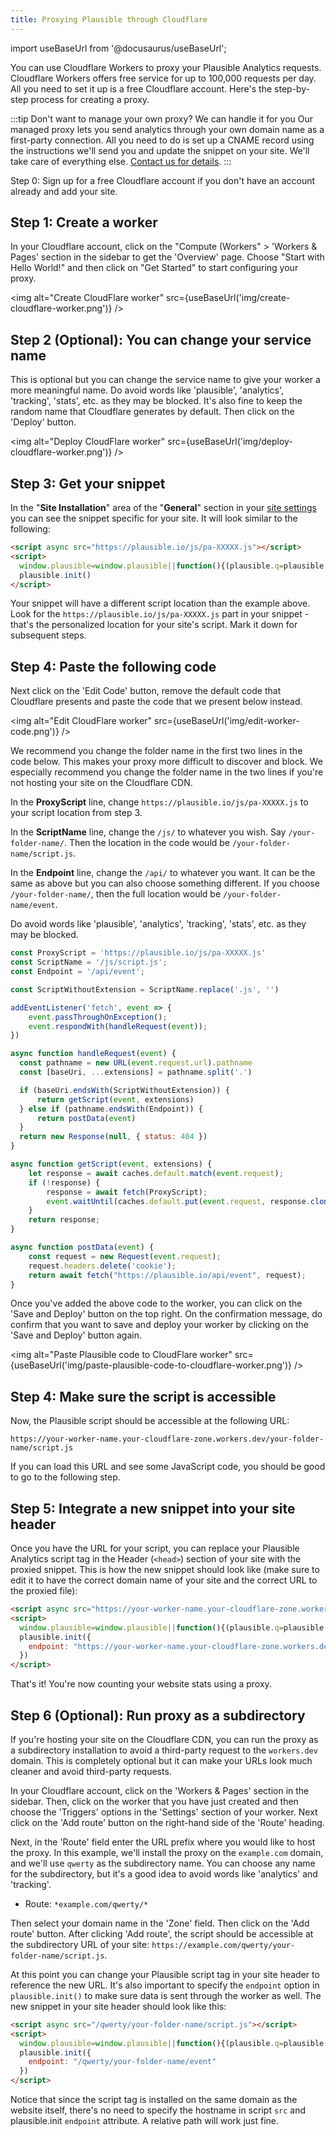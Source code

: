 ```yaml
---
title: Proxying Plausible through Cloudflare
---
```


import useBaseUrl from '@docusaurus/useBaseUrl';

You can use Cloudflare Workers to proxy your Plausible Analytics requests. Cloudflare Workers offers free service for up to 100,000 requests per day.
All you need to set it up is a free Cloudflare account. Here's the step-by-step process for creating a proxy.

:::tip Don't want to manage your own proxy? We can handle it for you
Our managed proxy lets you send analytics through your own domain name as a first-party connection. All you need to do is set up a CNAME record using the instructions we'll send you and update the snippet on your site. We'll take care of everything else. [Contact us for details](https://plausible.io/contact).
:::

Step 0: Sign up for a free Cloudflare account if you don't have an account already and add your site.

## Step 1: Create a worker

In your Cloudflare account, click on the "Compute (Workers" > 'Workers & Pages' section in the sidebar to get the 'Overview' page. Choose "Start with Hello World!" and then click on "Get Started" to start configuring your proxy.

<img alt="Create CloudFlare worker" src={useBaseUrl('img/create-cloudflare-worker.png')} />

## Step 2 (Optional): You can change your service name

This is optional but you can change the service name to give your worker a more meaningful name. Do avoid words like 'plausible', 'analytics', 'tracking', 'stats', etc. as they may be blocked. It's also fine to keep the random name that Cloudflare generates by default. Then click on the 'Deploy' button.

<img alt="Deploy CloudFlare worker" src={useBaseUrl('img/deploy-cloudflare-worker.png')} />

## Step 3: Get your snippet

In the "**Site Installation**" area of the "**General**" section in your [site settings](website-settings.md) you can see
the snippet specific for your site. It will look similar to the following:

```html
<script async src="https://plausible.io/js/pa-XXXXX.js"></script>
<script>
  window.plausible=window.plausible||function(){(plausible.q=plausible.q||[]).push(arguments)},plausible.init=plausible.init||function(i){plausible.o=i||{}};
  plausible.init()
</script>
```

Your snippet will have a different script location than the example above. Look for the `https://plausible.io/js/pa-XXXXX.js` part in your snippet - that's the personalized location for your site's script. Mark it down for subsequent steps.

## Step 4: Paste the following code

Next click on the 'Edit Code' button, remove the default code that Cloudflare presents and paste the code that we present below instead.

<img alt="Edit CloudFlare worker" src={useBaseUrl('img/edit-worker-code.png')} />

We recommend you change the folder name in the first two lines in the code below. This makes your proxy more difficult to discover and block. We especially recommend you change the folder name in the two lines if you're not hosting your site on the Cloudflare CDN.

In the **ProxyScript** line, change `https://plausible.io/js/pa-XXXXX.js` to your script location from step 3.

In the **ScriptName** line, change the `/js/` to whatever you wish. Say `/your-folder-name/`. Then the location in the code would be `/your-folder-name/script.js`.

In the **Endpoint** line, change the `/api/` to whatever you want. It can be the same as above but you can also choose something different. If you choose `/your-folder-name/`, then the full location would be `/your-folder-name/event`.

Do avoid words like 'plausible', 'analytics', 'tracking', 'stats', etc. as they may be blocked.

```js
const ProxyScript = 'https://plausible.io/js/pa-XXXXX.js'
const ScriptName = '/js/script.js';
const Endpoint = '/api/event';

const ScriptWithoutExtension = ScriptName.replace('.js', '')

addEventListener('fetch', event => {
    event.passThroughOnException();
    event.respondWith(handleRequest(event));
})

async function handleRequest(event) {
  const pathname = new URL(event.request.url).pathname
  const [baseUri, ...extensions] = pathname.split('.')

  if (baseUri.endsWith(ScriptWithoutExtension)) {
      return getScript(event, extensions)
  } else if (pathname.endsWith(Endpoint)) {
      return postData(event)
  }
  return new Response(null, { status: 404 })
}

async function getScript(event, extensions) {
    let response = await caches.default.match(event.request);
    if (!response) {
        response = await fetch(ProxyScript);
        event.waitUntil(caches.default.put(event.request, response.clone()));
    }
    return response;
}

async function postData(event) {
    const request = new Request(event.request);
    request.headers.delete('cookie');
    return await fetch("https://plausible.io/api/event", request);
}
```

Once you've added the above code to the worker, you can click on the 'Save and Deploy' button on the top right. On the confirmation message, do confirm that you want to save and deploy your worker by clicking on the 'Save and Deploy' button again.

<img alt="Paste Plausible code to CloudFlare worker" src={useBaseUrl('img/paste-plausible-code-to-cloudflare-worker.png')} />

## Step 4: Make sure the script is accessible

Now, the Plausible script should be accessible at the following URL:

```
https://your-worker-name.your-cloudflare-zone.workers.dev/your-folder-name/script.js
```

If you can load this URL and see some JavaScript code, you should be good to go to the following step.

## Step 5: Integrate a new snippet into your site header

Once you have the URL for your script, you can replace your Plausible Analytics script tag in the Header (`<head>`) section of your site with the proxied snippet. This is how the new snippet should look like (make sure to edit it to have the correct domain name of your site and the correct URL to the proxied file):

```html
<script async src="https://your-worker-name.your-cloudflare-zone.workers.dev/your-folder-name/script.js"></script>
<script>
  window.plausible=window.plausible||function(){(plausible.q=plausible.q||[]).push(arguments)},plausible.init=plausible.init||function(i){plausible.o=i||{}};
  plausible.init({
    endpoint: "https://your-worker-name.your-cloudflare-zone.workers.dev/your-folder-name/event"
  })
</script>
```

That's it! You're now counting your website stats using a proxy.

## Step 6 (Optional): Run proxy as a subdirectory

If you're hosting your site on the Cloudflare CDN, you can run the proxy as a subdirectory installation to avoid a third-party
request to the `workers.dev` domain. This is completely optional but it can make your URLs look much cleaner and avoid third-party
requests.

In your Cloudflare account, click on the 'Workers & Pages' section in the sidebar. Then, click on the worker that you have just created and then choose the 'Triggers' options in the 'Settings' section of your worker. Next click on the 'Add route' button on the right-hand side of the 'Route' heading.

Next, in the 'Route' field enter the URL prefix where you would like to host the proxy. In this example, we'll install the proxy on the `example.com` domain, and we'll use `qwerty` as the subdirectory name. You can choose any name for the subdirectory, but it's a good idea to avoid words like 'analytics' and 'tracking'.

* Route: `*example.com/qwerty/*`

Then select your domain name in the 'Zone' field. Then click on the 'Add route' button. After clicking 'Add route', the script should be accessible at the subdirectory URL of your site: `https://example.com/qwerty/your-folder-name/script.js`.

At this point you can change your Plausible script tag in your site header to reference the new URL. It's also important to specify the `endpoint` option in `plausible.init()` to make sure data is sent through the worker as well. The new snippet in your site header should look like this:

```html
<script async src="/qwerty/your-folder-name/script.js"></script>
<script>
  window.plausible=window.plausible||function(){(plausible.q=plausible.q||[]).push(arguments)},plausible.init=plausible.init||function(i){plausible.o=i||{}};
  plausible.init({
    endpoint: "/qwerty/your-folder-name/event"
  })
</script>
```

Notice that since the script tag is installed on the same domain as the website itself, there's no need to specify the hostname in script `src` and plausible.init `endpoint` attribute. A relative path will work just fine.
